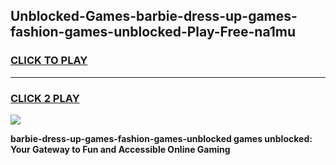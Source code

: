 
## Unblocked-Games-barbie-dress-up-games-fashion-games-unblocked-Play-Free-na1mu
<h3>
<a href="https://premium76.site?title=barbie-dress-up-games-fashion-games-unblocked&ref=17A">CLICK TO PLAY</a></h3>
<hr>

<h3>
<a href="https://premium76.site?title=barbie-dress-up-games-fashion-games-unblocked&ref=17A">CLICK 2 PLAY</a>
  
</h3>

<a href="https://premium76.site?title=barbie-dress-up-games-fashion-games-unblocked&ref=17A"><img src="https://clearcache.store/games.png"></a>


**barbie-dress-up-games-fashion-games-unblocked games unblocked: Your Gateway to Fun and Accessible Online Gaming**
